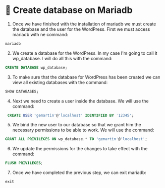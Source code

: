 # 🐬 Create database on Mariadb

1. Once we have finished with the installation of mariadb we must create the database and the user for the WordPress. First we must access mariadb with ne command:

```sh
mariadb
```

2. We create a database for the WordPress. In my case I'm going to call it wp\_database. I will do all this with the command:

```sql
CREATE DATABASE wp_database;
```

3. To make sure that the database for WordPress has been created we can view all existing databases with the command:

```sql
SHOW DATABASES;
```

4. Next we need to create a user inside the database. We will use the command:

```sql
 CREATE USER 'gemartin'@'localhost' IDENTIFIED BY '12345';
```

5. We bind the new user to our database so that we grant him the necessary permissions to be able to work. We will use the command:

```sql
GRANT ALL PRIVILEGES ON wp_database.* TO 'gemartin'@'localhost';
```

6. We update the permissions for the changes to take effect with the command:

```sql
FLUSH PRIVILEGES;
```

7. Once we have completed the previous step, we can exit mariadb:

```sql
exit
```

